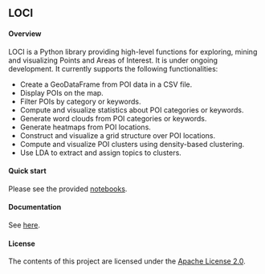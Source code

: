 ## LOCI

#### Overview

LOCI is a Python library providing high-level functions for exploring, mining and visualizing Points and Areas of Interest. It is under ongoing development. It currently supports the following functionalities:

- Create a GeoDataFrame from POI data in a CSV file.
- Display POIs on the map.
- Filter POIs by category or keywords.
- Compute and visualize statistics about POI categories or keywords.
- Generate word clouds from POI categories or keywords.
- Generate heatmaps from POI locations.
- Construct and visualize a grid structure over POI locations.
- Compute and visualize POI clusters using density-based clustering.
- Use LDA to extract and assign topics to clusters.

#### Quick start

Please see the provided [notebooks](https://github.com/SLIPO-EU/loci/tree/master/notebooks).

#### Documentation

See [here](https://slipo-eu.github.io/loci/).

#### License

The contents of this project are licensed under the [Apache License 2.0](https://github.com/SLIPO-EU/loci/blob/master/LICENSE).
